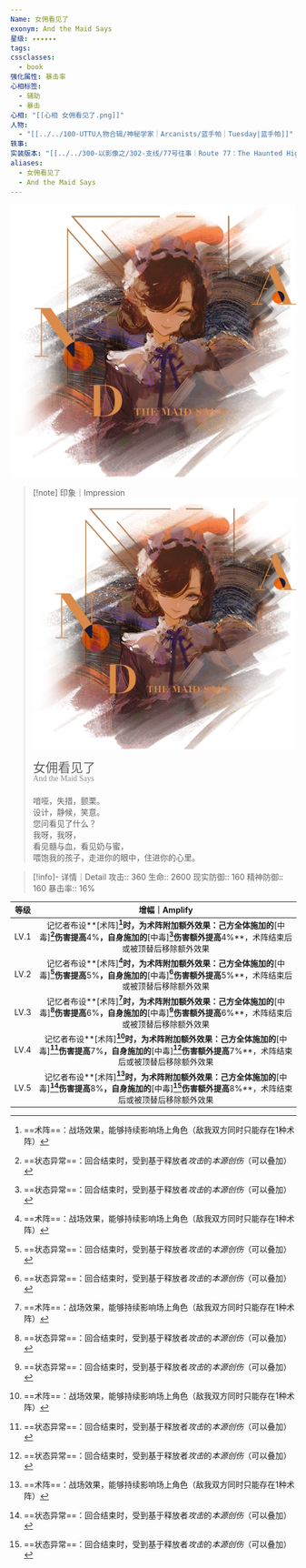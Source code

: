 ```yaml
---
Name: 女佣看见了
exonym: And the Maid Says
星级: ✦✦✦✦✦✦
tags: 
cssclasses:
  - book
强化属性: 暴击率
心相标签:
  - 辅助
  - 暴击
心相: "[[心相 女佣看见了.png]]"
人物:
  - "[[../../100-UTTU人物合辑/神秘学家｜Arcanists/蓝手帕｜Tuesday|蓝手帕]]"
轶事: 
实装版本: "[[../../300-以影像之/302-支线/77号往事｜Route 77：The Haunted Highway|2.1｜77号往事]]"
aliases:
  - 女佣看见了
  - And the Maid Says
---
```

![cover](assets/女佣看见了｜And%20the%20Maid%20Says.assets/心相%20女佣看见了.png)

> [!note] 印象｜Impression
> ![心相 女佣看见了|inlL|300](assets/女佣看见了｜And%20the%20Maid%20Says.assets/心相%20女佣看见了.png)
> <p style="font-family: '家族宋', sans-serif; font-size: 22px; line-height: 0.75; text-indent: 0;">女佣看见了<br><span style="font-family: serif; font-size: 14px; color: #888888;">And the Maid Says</span></p>
> 
> 喑哑，失措，颤栗。  
> 设计，静候，笑意。  
> 您问看见了什么？  
> 我呀，我呀，  
> 看见髓与血，看见奶与蜜，  
> 喂饱我的孩子，走进你的眼中，住进你的心里。

> [!info]- 详情｜Detail
> 攻击:: 360
> 生命:: 2600
> 现实防御:: 160
> 精神防御:: 160
> 暴击率:: 16%

|  等级  |                                                增幅｜Amplify                                                 |
| :--: | :-------------------------------------------------------------------------------------------------------: |
| LV.1 | 记忆者布设**[术阵]**[^1]时，为术阵附加额外效果：己方全体施加的**[中毒]**[^2]伤害提高**4%**，自身施加的**[中毒]**[^2]伤害额外提高**4%**，术阵结束后或被顶替后移除额外效果 |
| LV.2 | 记忆者布设**[术阵]**[^1]时，为术阵附加额外效果：己方全体施加的**[中毒]**[^2]伤害提高**5%**，自身施加的**[中毒]**[^2]伤害额外提高**5%**，术阵结束后或被顶替后移除额外效果 |
| LV.3 | 记忆者布设**[术阵]**[^1]时，为术阵附加额外效果：己方全体施加的**[中毒]**[^2]伤害提高**6%**，自身施加的**[中毒]**[^2]伤害额外提高**6%**，术阵结束后或被顶替后移除额外效果 |
| LV.4 | 记忆者布设**[术阵]**[^1]时，为术阵附加额外效果：己方全体施加的**[中毒]**[^2]伤害提高**7%**，自身施加的**[中毒]**[^2]伤害额外提高**7%**，术阵结束后或被顶替后移除额外效果 |
| LV.5 | 记忆者布设**[术阵]**[^1]时，为术阵附加额外效果：己方全体施加的**[中毒]**[^2]伤害提高**8%**，自身施加的**[中毒]**[^2]伤害额外提高**8%**，术阵结束后或被顶替后移除额外效果 |

[^1]: ==术阵==：战场效果，能够持续影响场上角色（敌我双方同时只能存在1种术阵）
[^2]: ==状态异常==：回合结束时，受到基于释放者*攻击*的*本源创伤*（可以叠加）
